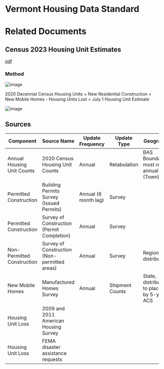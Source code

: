 # Vermont Housing Data Standard

# Related Documents

## Census 2023 Housing Unit Estimates
[pdf](https://www2.census.gov/programs-surveys/popest/technical-documentation/methodology/2020-2023/2023-hu-meth.pdf)

### Method

![image](https://github.com/user-attachments/assets/452aaad7-f778-4750-8d34-877cfb0894c6)

2020 Decennial Census Housing Units + New Residential Construction + New Mobile Homes - Housing Units Lost = July 1 Housing Unit Estimate

![image](https://github.com/user-attachments/assets/e3317249-80e0-422e-be3d-842abd4d0da7)

## Sources

| Component                  | Source Name                                  | Update Frequency     | Update Type     | Geography                                 |
|----------------------------|----------------------------------------------|----------------------|-----------------|-------------------------------------------|
| Annual Housing Unit Counts | 2020 Census Housing Unit Counts              | Annual               | Retabulation    | BAS Boundaries, most recent annual (Town) |
| Permitted Construction     | Building Permits Survey (Issued Permits)     | Annual (6 month lag) | Survey          |                                           |
| Permitted Construction     | Survey of Construction (Permit Completion)   | Annual               | Survey          |                                           |
| Non-Permitted Construction | Survey of Construction (Non-permitted areas) | Annual               | Survey          | Regional, distributed                     |
| New Mobile Homes           | Manufactured Homes Survey                    | Annual               | Shipment Counts | State, distributed to places by 5-yr ACS  |
| Housing Unit Loss          | 2009 and 2011 American Housing Survey        |                      |                 |                                           |
| Housing Unit Loss          | FEMA disaster assistance requests            |                      |                 |                                           |

